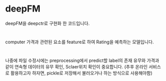 # deepFM
deepFM을 deepctr로 구현화 한 코드입니다.
#
computer 가격과 관련된 요소를 feature로 하여 Rating을 예측하는 모델입니다.
#
나중에 파일 수정시에는 preprocessing에서 predict할 label의 존재 유무와 가격과 같이 연속형 데이터의 유무 확인, Sclaer위치 확인이 중요합니다.
(추후 온라인 서비스로 활용하고자 하자면, pickle로 저장해서 불러오거나 하는 방식으로 사용해야함)
